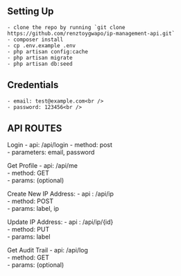 ## Setting Up
    - clone the repo by running `git clone https://github.com/renztoygwapo/ip-management-api.git`
    - composer install
    - cp .env.example .env
    - php artisan config:cache
    - php artisan migrate
    - php artisan db:seed

## Credentials
    - email: test@example.com<br />
    - password: 123456<br />

## API ROUTES

Login
    - api: /api/login
    - method: post<br />
    - parameters: email, password<br />


Get Profile
    - api: /api/me <br />
    - method: GET <br />
    - params: (optional) <br />

Create New IP Address:
    - api : /api/ip<br />
    - method: POST<br />
    - params: label, ip<br />

Update IP Address:
    - api : /api/ip/{id} <br />
    - method: PUT <br />
    - params: label <br />

Get Audit Trail
    - api: /api/log <br />
    - method: GET <br />
    - params: (optional) <br />

